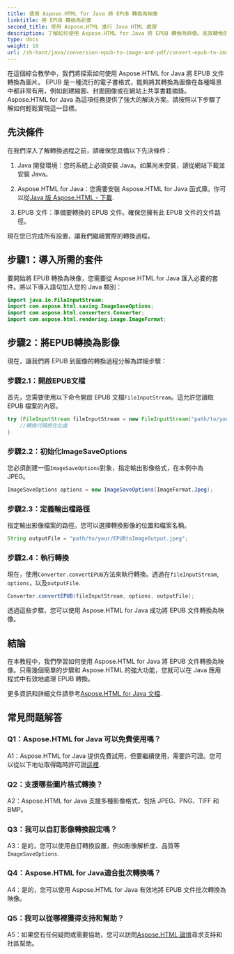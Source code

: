 ```yaml
---
title: 使用 Aspose.HTML for Java 將 EPUB 轉換為映像
linktitle: 將 EPUB 轉換為影像
second_title: 使用 Aspose.HTML 進行 Java HTML 處理
description: 了解如何使用 Aspose.HTML for Java 將 EPUB 轉換為映像。高效轉換的簡單逐步指南。
type: docs
weight: 10
url: /zh-hant/java/conversion-epub-to-image-and-pdf/convert-epub-to-image/
---
```

在這個綜合教學中，我們將探索如何使用 Aspose.HTML for Java 將 EPUB 文件轉換為圖片。 EPUB 是一種流行的電子書格式，能夠將其轉換為圖像在各種場景中都非常有用，例如創建縮圖、封面圖像或在網站上共享書籍摘錄。 Aspose.HTML for Java 為這項任務提供了強大的解決方案。請按照以下步驟了解如何輕鬆實現這一目標。

## 先決條件

在我們深入了解轉換過程之前，請確保您具備以下先決條件：

1. Java 開發環境：您的系統上必須安裝 Java。如果尚未安裝，請從網站下載並安裝 Java。

2.  Aspose.HTML for Java：您需要安裝 Aspose.HTML for Java 函式庫。你可以從[Java 版 Aspose.HTML - 下載](https://releases.aspose.com/html/java/).

3. EPUB 文件：準備要轉換的 EPUB 文件。確保您擁有此 EPUB 文件的文件路徑。

現在您已完成所有設置，讓我們繼續實際的轉換過程。

## 步驟1：導入所需的套件

要開始將 EPUB 轉換為映像，您需要從 Aspose.HTML for Java 匯入必要的套件。將以下導入語句加入您的 Java 類別：

```java
import java.io.FileInputStream;
import com.aspose.html.saving.ImageSaveOptions;
import com.aspose.html.converters.Converter;
import com.aspose.html.rendering.image.ImageFormat;
```

## 步驟2：將EPUB轉換為影像

現在，讓我們將 EPUB 到圖像的轉換過程分解為詳細步驟：

### 步驟2.1：開啟EPUB文檔

首先，您需要使用以下命令開啟 EPUB 文檔`FileInputStream`。這允許您讀取 EPUB 檔案的內容。

```java
try (FileInputStream fileInputStream = new FileInputStream("path/to/your/input.epub")) {
    //轉換代碼將在此處
}
```

### 步驟2.2：初始化ImageSaveOptions

您必須創建一個`ImageSaveOptions`對象，指定輸出影像格式，在本例中為 JPEG。

```java
ImageSaveOptions options = new ImageSaveOptions(ImageFormat.Jpeg);
```

### 步驟2.3：定義輸出檔路徑

指定輸出影像檔案的路徑。您可以選擇轉換影像的位置和檔案名稱。

```java
String outputFile = "path/to/your/EPUBtoImageOutput.jpeg";
```

### 步驟2.4：執行轉換

現在，使用`Converter.convertEPUB`方法來執行轉換。透過在`fileInputStream`, `options`，以及`outputFile`.

```java
Converter.convertEPUB(fileInputStream, options, outputFile);
```

透過這些步驟，您可以使用 Aspose.HTML for Java 成功將 EPUB 文件轉換為映像。

## 結論

在本教程中，我們學習如何使用 Aspose.HTML for Java 將 EPUB 文件轉換為映像。只需幾個簡單的步驟和 Aspose.HTML 的強大功能，您就可以在 Java 應用程式中有效地處理 EPUB 轉換。

更多資訊和詳細文件請參考[Aspose.HTML for Java 文檔](https://reference.aspose.com/html/java/).

## 常見問題解答

### Q1：Aspose.HTML for Java 可以免費使用嗎？

A1：Aspose.HTML for Java 提供免費試用，但要繼續使用，需要許可證。您可以從以下地址取得臨時許可證[這裡](https://purchase.aspose.com/temporary-license/).

### Q2：支援哪些圖片格式轉換？

A2：Aspose.HTML for Java 支援多種影像格式，包括 JPEG、PNG、TIFF 和 BMP。

### Q3：我可以自訂影像轉換設定嗎？

 A3：是的，您可以使用自訂轉換設置，例如影像解析度、品質等`ImageSaveOptions`.

### Q4：Aspose.HTML for Java適合批次轉換嗎？

A4：是的，您可以使用 Aspose.HTML for Java 有效地將 EPUB 文件批次轉換為映像。

### Q5：我可以從哪裡獲得支持和幫助？

 A5：如果您有任何疑問或需要協助，您可以訪問[Aspose.HTML 論壇](https://forum.aspose.com/)尋求支持和社區幫助。